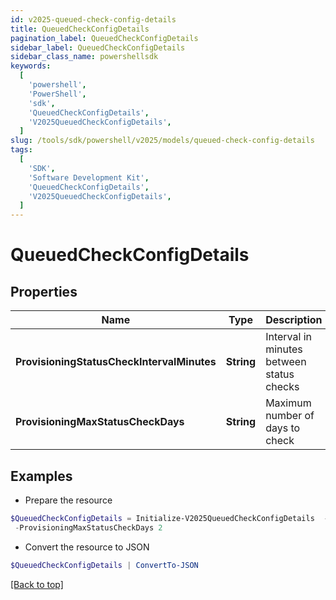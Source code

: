 ```yaml
---
id: v2025-queued-check-config-details
title: QueuedCheckConfigDetails
pagination_label: QueuedCheckConfigDetails
sidebar_label: QueuedCheckConfigDetails
sidebar_class_name: powershellsdk
keywords:
  [
    'powershell',
    'PowerShell',
    'sdk',
    'QueuedCheckConfigDetails',
    'V2025QueuedCheckConfigDetails',
  ]
slug: /tools/sdk/powershell/v2025/models/queued-check-config-details
tags:
  [
    'SDK',
    'Software Development Kit',
    'QueuedCheckConfigDetails',
    'V2025QueuedCheckConfigDetails',
  ]
---
```


# QueuedCheckConfigDetails

## Properties

| Name | Type | Description | Notes |
| --- | --- | --- | --- |
| **ProvisioningStatusCheckIntervalMinutes** | **String** | Interval in minutes between status checks | [required] |
| **ProvisioningMaxStatusCheckDays** | **String** | Maximum number of days to check | [required] |

## Examples

- Prepare the resource

```powershell
$QueuedCheckConfigDetails = Initialize-V2025QueuedCheckConfigDetails  -ProvisioningStatusCheckIntervalMinutes 30 `
 -ProvisioningMaxStatusCheckDays 2
```

- Convert the resource to JSON

```powershell
$QueuedCheckConfigDetails | ConvertTo-JSON
```

[[Back to top]](#)
